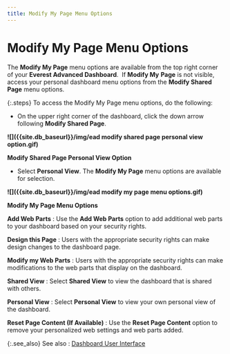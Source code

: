 ```yaml
---
title: Modify My Page Menu Options
---
```


# Modify My Page Menu Options


The **Modify My Page** menu options  are available from the top right corner of your **Everest 
 Advanced Dashboard**.  If  **Modify My** **Page**  is not visible, access your personal dashboard menu options from the **Modify Shared Page** menu options.


{:.steps}
To access the Modify My Page menu options,  do the following:

- On the upper right  corner of the dashboard, click the down arrow following **Modify 
 Shared Page**.



**![]({{site.db_baseurl}}/img/ead modify shared page personal view option.gif)**


**Modify Shared Page Personal View Option**

- Select **Personal 
 View**. The **Modify My Page**  menu options are available for selection.



**![]({{site.db_baseurl}}/img/ead modify my page menu options.gif)**


**Modify My Page Menu Options**


**Add Web Parts**
: Use the **Add Web 
 Parts** option to add additional web parts to your dashboard based  on your security rights.


**Design this Page**
: Users with the appropriate security rights can make  design changes to the dashboard page.


**Modify my Web Parts**
: Users with the appropriate security rights can make  modifications to the web parts that display on the dashboard.


**Shared View**
: Select **Shared View**  to view the dashboard that is shared with others.


**Personal View**
: Select **Personal 
 View** to view your own personal view of the dashboard.


**Reset Page Content (If Available)**
: Use the **Reset Page 
 Content** option to remove your personalized web settings and web  parts added.


{:.see_also}
See also
: [Dashboard  User Interface]({{site.db_baseurl}}/dashboard-user-interface/dashboard_user_interface_ead.html)
